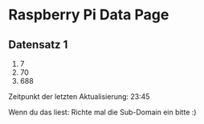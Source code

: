 
# Raspberry Pi Data Page
## Datensatz 1
1. 7
2. 70
3. 688

Zeitpunkt der letzten Aktualisierung: 23:45

Wenn du das liest: Richte mal die Sub-Domain ein bitte :)
    